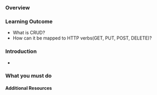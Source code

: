 ### Overview


### Learning Outcome
- What is CRUD?
- How can it be mapped to HTTP verbs(GET, PUT, POST, DELETE)?

### Introduction
- 

### What you must do



#### Additional Resources



